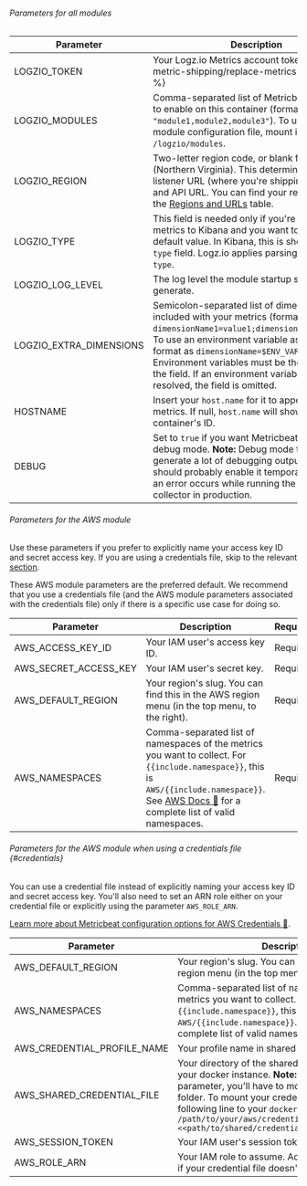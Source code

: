 ###### Parameters for all modules

| Parameter | Description | Default/Required |
|---|---|---|
| LOGZIO_TOKEN | Your Logz.io Metrics account token. {% include metric-shipping/replace-metrics-token.html %} | Required |
| LOGZIO_MODULES | Comma-separated list of Metricbeat modules to enable on this container (formatted as `"module1,module2,module3"`). To use a custom module configuration file, mount its folder to `/logzio/modules`. | Required |
| LOGZIO_REGION | Two-letter region code, or blank for US East (Northern Virginia). This determines your listener URL (where you're shipping the logs to) and API URL.  You can find your region code in the [Regions and URLs]({{site.baseurl}}/user-guide/accounts/account-region.html#regions-and-urls) table. | US East |
| LOGZIO_TYPE | This field is needed only if you're shipping metrics to Kibana and you want to override the default value.  In Kibana, this is shown in the `type` field. Logz.io applies parsing based on `type`. | `docker-collector-metrics` |
| LOGZIO_LOG_LEVEL | The log level the module startup scripts will generate. | `"INFO"` |
| LOGZIO_EXTRA_DIMENSIONS | Semicolon-separated list of dimensions to be included with your metrics (formatted as `dimensionName1=value1;dimensionName2=value2`).  To use an environment variable as a value, format as `dimensionName=$ENV_VAR_NAME`. Environment variables must be the only value in the field. If an environment variable can't be resolved, the field is omitted. | -- |
| HOSTNAME | Insert your `host.name` for it to appear in the metrics. If null, `host.name` will show the container's ID. | `` |
| DEBUG | Set to `true` if you want Metricbeat to run in debug mode. **Note:** Debug mode tends to generate a lot of debugging output, so you should probably enable it temporarily only when an error occurs while running the docker-collector in production.  | `false` |



###### Parameters for the AWS module

Use these parameters if you prefer to explicitly name your access key ID and secret access key. If you are using a credentials file, skip to the relevant [section](#credentials).

These AWS module parameters are the preferred default.  We recommend that you use a credentials file (and the AWS module parameters associated with the credentials file) only if there is a specific use case for doing so.

| Parameter | Description | Required |
|---|---|---|
| AWS_ACCESS_KEY_ID | Your IAM user's access key ID. | Required |
| AWS_SECRET_ACCESS_KEY | Your IAM user's secret key. | Required |
| AWS_DEFAULT_REGION | Your region's slug. You can find this in the AWS region menu (in the top menu, to the right). | Required |
| AWS_NAMESPACES | Comma-separated list of namespaces of the metrics you want to collect.  For `{{include.namespace}}`, this is `AWS/{{include.namespace}}`. See [AWS Docs 🔗](https://docs.aws.amazon.com/AmazonCloudWatch/latest/monitoring/aws-services-cloudwatch-metrics.html) for a complete list of valid namespaces. | Required |




###### Parameters for the AWS module when using a credentials file {#credentials}

You can use a credential file instead of explicitly naming your access key ID and secret access key. You'll also need to set an ARN role either on your credential file or explicitly using the parameter `AWS_ROLE_ARN`.

[Learn more about Metricbeat configuration options for AWS Credentials 🔗](https://www.elastic.co/guide/en/beats/metricbeat/current/metricbeat-module-aws.html#aws-credentials-config).

| Parameter | Description | Required |
|---|---|---|
| AWS_DEFAULT_REGION | Your region's slug. You can find this in the AWS region menu (in the top menu, to the right). | Required |
| AWS_NAMESPACES | Comma-separated list of namespaces of the metrics you want to collect.  For `{{include.namespace}}`, this is `AWS/{{include.namespace}}`. See [AWS Docs 🔗](https://docs.aws.amazon.com/AmazonCloudWatch/latest/monitoring/aws-services-cloudwatch-metrics.html) for a complete list of valid namespaces. | Required |
| AWS_CREDENTIAL_PROFILE_NAME | Your profile name in shared credentials file. | Required |
| AWS_SHARED_CREDENTIAL_FILE  | Your directory of the shared credentials file, in your docker instance.  **Note:** If you're using this parameter, you'll have to mount your credentials folder. To mount your credentials folder, add the following line to your `docker run` command:  `-v /path/to/your/aws/credentials/folder:<<path/to/shared/credential/file/in/docker>>:ro` | Required |
| AWS_SESSION_TOKEN | Your IAM user's session token. | -- |
| AWS_ROLE_ARN | Your IAM role to assume. Add this parameter only if your credential file doesn't include an ARN role. | -- |

